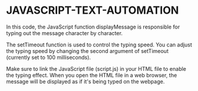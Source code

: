 # JAVASCRIPT-TEXT-AUTOMATION
In this code, the JavaScript function displayMessage is responsible for typing out the message character by character.

The setTimeout function is used to control the typing speed. 
You can adjust the typing speed by changing the second argument of setTimeout (currently set to 100 milliseconds).

Make sure to link the JavaScript file (script.js) in your HTML file to enable the typing effect. 
When you open the HTML file in a web browser, the message will be displayed as if it's being typed on the webpage.
